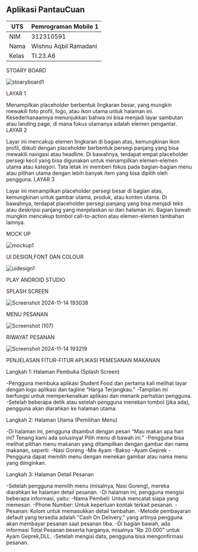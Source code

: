 ## Aplikasi PantauCuan 
| UTS  |  Pemrograman Mobile 1  
|-------|---------
| NIM   | 312310591
| Nama  | Wishnu Aqbil Ramadani
| Kelas | TI.23.A6

STOARY BOARD

![stoaryboard1](https://github.com/user-attachments/assets/eefb542f-48c5-4fce-94a8-07906a27d004)


LAYAR 1

Menampilkan placeholder berbentuk lingkaran besar, yang mungkin mewakili foto profil, logo, atau ikon utama untuk halaman ini.
Kesederhanaannya menunjukkan bahwa ini bisa menjadi layar sambutan atau landing page, di mana fokus utamanya adalah elemen pengantar.
LAYAR 2

Layar ini mencakup elemen lingkaran di bagian atas, kemungkinan ikon profil, diikuti dengan placeholder berbentuk persegi panjang yang bisa mewakili navigasi atau headline.
Di bawahnya, terdapat empat placeholder persegi kecil yang bisa digunakan untuk menampilkan elemen-elemen utama atau kategori. Tata letak ini memberi fokus pada bagian-bagian menu atau pilihan utama dengan lebih banyak item yang bisa dipilih oleh pengguna.
LAYAR 3

Layar ini menampilkan placeholder persegi besar di bagian atas, kemungkinan untuk gambar utama, produk, atau konten utama.
Di bawahnya, terdapat placeholder persegi panjang yang bisa menjadi teks atau deskripsi panjang yang menjelaskan isi dari halaman ini.
Bagian bawah mungkin mencakup tombol call-to-action atau elemen-elemen tambahan lainnya.

MOCK UP

![mockup1](https://github.com/user-attachments/assets/b85a1756-8916-4c8e-8489-a7132bf065c0)

UI DESIGN,FONT DAN COLOUR

![uidesign1](https://github.com/user-attachments/assets/88b4d5ad-78d0-4cee-a150-75605d88a75d)


PLAY ANDROID STUDIO

SPLASH SCREEN

![Screenshot 2024-11-14 193038](https://github.com/user-attachments/assets/6a4a4a27-8196-4940-9f25-f0bef39db588)

MENU PESANAN

![Screenshot (107)](https://github.com/user-attachments/assets/414a63ea-49bb-47a1-9bd3-caa60f1fbf83)

RIWAYAT PESANAN

![Screenshot 2024-11-14 193219](https://github.com/user-attachments/assets/25e53947-46a7-464c-a8f7-ecd952d4ea01)


PENJELASAN FITUR-FITUR APLIKASI PEMESANAN MAKANAN

Langkah 1: Halaman Pembuka (Splash Screen)

-Pengguna membuka aplikasi Student Food dan pertama kali melihat layar dengan logo aplikasi dan tagline “Harga Terjangkau.”
-Tampilan ini berfungsi untuk memperkenalkan aplikasi dan menarik perhatian pengguna.
-Setelah beberapa detik atau setelah pengguna menekan tombol (jika ada), pengguna akan diarahkan ke halaman utama.

Langkah 2: Halaman Utama (Pemilihan Menu)

-Di halaman ini, pengguna disambut dengan pesan “Mau makan apa hari ini? Tenang kami ada solusinya! Pilih menu di bawah ini.”
-Pengguna bisa melihat pilihan menu makanan yang ditampilkan dengan gambar dan nama makanan, seperti:
-Nasi Goreng
-Mie Ayam
-Bakso
-Ayam Geprek
-Pengguna dapat memilih menu dengan menekan gambar atau nama menu yang diinginkan.

Langkah 3: Halaman Detail Pesanan

-Setelah pengguna memilih menu (misalnya, Nasi Goreng), mereka diarahkan ke halaman detail pesanan.
-Di halaman ini, pengguna mengisi beberapa informasi, yaitu:
-Nama Pembeli: Untuk mencatat siapa yang memesan.
-Phone Number: Untuk keperluan kontak terkait pesanan.
-Pesanan: Kolom untuk memasukkan detail tambahan.
-Metode pembayaran default yang tersedia adalah "Cash On Delivery," yang artinya pengguna akan membayar pesanan saat pesanan tiba.
-Di bagian bawah, ada informasi Total Pesanan beserta harganya, misalnya "Rp 20.000" untuk Ayam Geprek,DLL.
-Setelah mengisi data, pengguna bisa mengonfirmasi pesanan.
